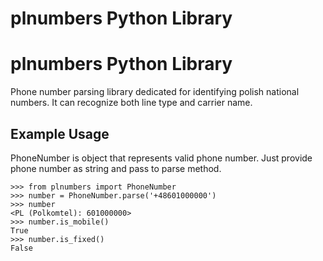 plnumbers Python Library
===========================

plnumbers Python Library
===========================

Phone number parsing library dedicated for identifying polish national numbers.
It can recognize both line type and carrier name.

Example Usage
-------------

PhoneNumber is object that represents valid phone number. Just provide phone number as string and pass to parse method.

```pycon
>>> from plnumbers import PhoneNumber
>>> number = PhoneNumber.parse('+48601000000')
>>> number
<PL (Polkomtel): 601000000>
>>> number.is_mobile()
True
>>> number.is_fixed()
False
```

